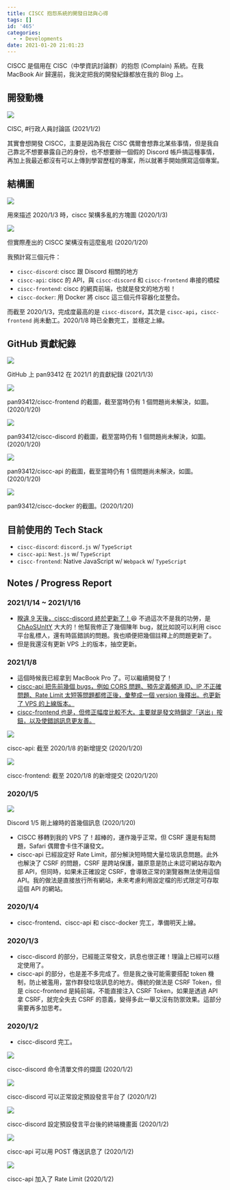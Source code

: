 ```yaml
---
title: CISCC 抱怨系統的開發日誌與心得
tags: []
id: '465'
categories:
  - - Developments
date: 2021-01-20 21:01:23
---
```


CISCC 是個用在 CISC（中學資訊討論群）的抱怨 (Complain) 系統。在我 MacBook Air 歸還前，我決定把我的開發紀錄都放在我的 Blog 上。
<!-- more -->
## 開發動機

![](https://blog.pan93.tk/wp-content/uploads/2021/01/截圖-2021-01-03-上午1.38.54.png)

CISC, #行政人員討論區 (2021/1/2)

其實會想開發 CISCC，主要是因為我在 CISC 偶爾會想靠北某些事情，但是我自己靠北不想要暴露自己的身份，也不想要辦一個假的 Discord 帳戶搞這種事情，再加上我最近都沒有可以上傳到學習歷程的專案，所以就著手開始撰寫這個專案。

## 結構圖

![](https://blog.pan93.tk/wp-content/uploads/2021/01/image.png)

用來描述 2020/1/3 時，ciscc 架構多亂的方塊圖 (2020/1/3)

![](https://blog.pan93.tk/wp-content/uploads/2021/01/ciscc-arch.png)

但實際產出的 CISCC 架構沒有這麼亂啦 (2020/1/20)

我預計寫三個元件：

*   `ciscc-discord`: ciscc 跟 Discord 相關的地方
*   `ciscc-api`: ciscc 的 API，與 `ciscc-discord` 和 `ciscc-frontend` 串接的橋樑
*   `ciscc-frontend`: ciscc 的網頁前端，也就是發文的地方啦！
*   `ciscc-docker`: 用 Docker 將 ciscc 這三個元件容器化並整合。

而截至 2020/1/3，完成度最高的是 `ciscc-discord`，其次是 `ciscc-api`，`ciscc-frontend` 尚未動工。2020/1/8 時已全數完工，並穩定上線。

## GitHub 貢獻紀錄

![](https://blog.pan93.tk/wp-content/uploads/2021/01/截圖-2021-01-03-上午1.44.48-1024x369.png)

GitHub 上 pan93412 在 2021/1 的貢獻紀錄 (2021/1/3)

![](https://blog.pan93.tk/wp-content/uploads/2021/01/image-6-1024x852.png)

pan93412/ciscc-frontend 的截圖，截至當時仍有 1 個問題尚未解決，如圖。(2020/1/20)

![](https://blog.pan93.tk/wp-content/uploads/2021/01/image-3-1024x751.png)

pan93412/ciscc-discord 的截圖，截至當時仍有 1 個問題尚未解決，如圖。(2020/1/20)

![](https://blog.pan93.tk/wp-content/uploads/2021/01/image-1-796x1024.png)

pan93412/ciscc-api 的截圖，截至當時仍有 1 個問題尚未解決，如圖。(2020/1/20)

![](https://blog.pan93.tk/wp-content/uploads/2021/01/image-2-1024x583.png)

pan93412/ciscc-docker 的截圖。(2020/1/20)

## 目前使用的 Tech Stack

*   `ciscc-discord`: `discord.js` w/ `TypeScript`
*   `ciscc-api`: `Nest.js` w/ `TypeScript`
*   `ciscc-frontend`: Native JavaScript w/ `Webpack` w/ `TypeScript`

## Notes / Progress Report

### 2021/1/14 ~ 2021/1/16

*   [睽違 9 天後，ciscc-discord 終於更新了！](https://github.com/pan93412/ciscc-discord/compare/952ece53564e0bef9c78e5d5586533b27f753a28%5E...master)😆 不過這次不是我的功勞，是 [ChAoSUnItY](https://github.com/pan93412/ciscc-discord/commits?author=ChAoSUnItY) 大大的！他幫我修正了幾個陳年 bug，就比如說可以利用 ciscc 平台亂標人，還有時區錯誤的問題。我也順便把幾個註釋上的問題更新了。
*   但是我還沒有更新 VPS 上的版本，抽空更新。

### 2021/1/8

*   這個時候我已經拿到 MacBook Pro 了。可以繼續開發了！
*   [ciscc-api 把先前幾個 bugs，例如 CORS 問題、預先定義頻道 ID、IP 不正確問題、Rate Limit 太短等問題都修正後，彙整成一個 version 後釋出。也更新了 VPS 的上線版本。](https://github.com/pan93412/ciscc-api/compare/c825b4854da49ed4cb78333b777d4044efb596ab%5E...master)
*   [ciscc-frontend 也是，但修正幅度比較不大。主要就是發文時鎖定「送出」按鈕，以及使錯誤訊息更友善。](https://github.com/pan93412/ciscc-frontend/compare/e23f86382dbd7937044ebeb2174127be7532a23d...master)

![](https://blog.pan93.tk/wp-content/uploads/2021/01/截圖-2021-01-20-下午8.38.26-1024x475.png)

ciscc-api: 截至 2020/1/8 的新增提交 (2020/1/20)

![](https://blog.pan93.tk/wp-content/uploads/2021/01/截圖-2021-01-20-下午8.40.01-1024x566.png)

ciscc-frontend: 截至 2020/1/8 的新增提交 (2020/1/20)

### 2020/1/5

![](https://blog.pan93.tk/wp-content/uploads/2021/01/截圖-2021-01-20-下午8.26.05-1024x645.png)

Discord 1/5 剛上線時的首幾個訊息 (2020/1/20)

*   CISCC 移轉到我的 VPS 了！超棒的，運作幾乎正常。但 CSRF 還是有點問題，Safari 偶爾會卡住不讓發文。
*   ciscc-api 已經設定好 Rate Limit，部分解決短時間大量垃圾訊息問題。此外也解決了 CSRF 的問題，CSRF 是跨站保護，雖原意是防止未認可網站存取內部 API，但同時，如果未正確設定 CSRF，會導致正常的瀏覽器無法使用這個 API。我的做法是直接放行所有網站，未來考慮利用設定檔的形式限定可存取這個 API 的網站。

### 2020/1/4

*   ciscc-frontend、ciscc-api 和 ciscc-docker 完工，準備明天上線。

### 2020/1/3

*   ciscc-discord 的部分，已經能正常發文，訊息也很正確！理論上已經可以穩定使用了。
*   ciscc-api 的部分，也是差不多完成了。但是我之後可能需要搭配 token 機制，防止被濫用，當作群發垃圾訊息的地方。傳統的做法是 CSRF Token，但是 ciscc-frontend 是純前端，不能直接注入 CSRF Token，如果是透過 API 拿 CSRF，就完全失去 CSRF 的意義，變得多此一舉又沒有防禦效果。這部分需要再多加思考。

### 2020/1/2

*   ciscc-discord 完工。

![](https://blog.pan93.tk/wp-content/uploads/2021/01/截圖-2021-01-02-上午1.57.03.png)

ciscc-discord 命令清單文件的擷圖 (2020/1/2)

![](https://blog.pan93.tk/wp-content/uploads/2021/01/截圖-2021-01-02-上午2.37.21-1024x596.png)

ciscc-discord 可以正常設定預設發言平台了 (2020/1/2)

![](https://blog.pan93.tk/wp-content/uploads/2021/01/截圖-2021-01-02-上午2.37.24-1024x640.png)

ciscc-discord 設定預設發言平台後的終端機畫面 (2020/1/2)

![](https://blog.pan93.tk/wp-content/uploads/2021/01/截圖-2021-01-02-下午8.51.11-1024x640.png)

ciscc-api 可以用 POST 傳送訊息了 (2020/1/2)

![](https://blog.pan93.tk/wp-content/uploads/2021/01/截圖-2021-01-02-下午8.57.18-1024x234.png)

ciscc-api 加入了 Rate Limit (2020/1/2)